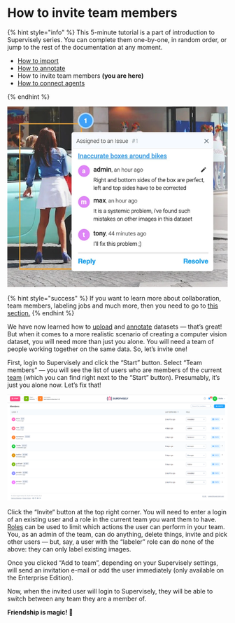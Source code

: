 # How to invite team members

{% hint style="info" %}
This 5-minute tutorial is a part of introduction to Supervisely series. You can complete them one-by-one, in random order, or jump to the rest of the documentation at any moment.

- [How to import](How-to-import.md)
- [How to annotate](How-to-annotate.md)
- How to invite team members **(you are here)**
- [How to connect agents](connect-your-computer/README.md)

{% endhint %}

![](getting-started-collab.png)

{% hint style="success" %}
If you want to learn more about collaboration, team members, labeling jobs and much more, then you need to go to [this section.](../collaboration/teams.md)
{% endhint %}

We have now learned how to [upload](How-to-import.md) and [annotate](How-to-annotate.md) datasets — that’s great! But when it comes to a more realistic scenario of creating a computer vision dataset, you will need more than just you alone. You will need a team of people working together on the same data. So, let’s invite one!

First, login to Supervisely and click the “Start” button. Select “Team members” — you will see the list of users who are members of the current [team](../collaboration/teams.md) (which you can find right next to the “Start” button). Presumably, it’s just you alone now. Let’s fix that!

![](team-members.png)

Click the “Invite“ button at the top right corner. You will need to enter a login of an existing user and a role in the current team you want them to have. [Roles](../collaboration/members.md) can be used to limit which actions the user can perform in your team. You, as an admin of the team, can do anything, delete things, invite and pick other users — but, say, a user with the “labeler” role can do none of the above: they can only label existing images.


Once you clicked “Add to team”, depending on your Supervisely settings, will send an invitation e-mail or add the user immediately (only available on the Enterprise Edition).


Now, when the invited user will login to Supervisely, they will be able to switch between any team they are a member of.

**Friendship is magic! 🤝** 
